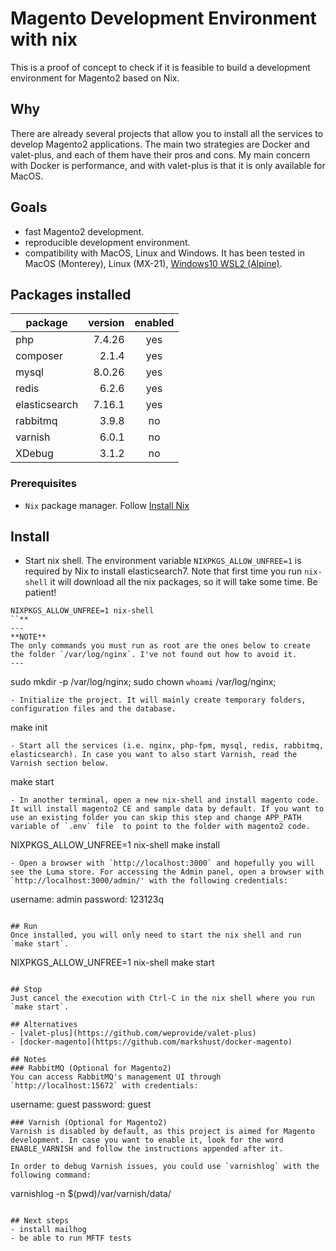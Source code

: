 # Magento Development Environment with nix

This is a proof of concept to check if it is feasible to build a development environment for Magento2 based on Nix.

## Why
There are already several projects that allow you to install all the services to develop Magento2 applications. The main two strategies are Docker and valet-plus, and each of them have their pros and cons. My main concern with Docker is performance, and with valet-plus is that it is only available for MacOS. 

## Goals
- fast Magento2 development.
- reproducible development environment.
- compatibility with MacOS, Linux and Windows. It has been tested in MacOS (Monterey), Linux (MX-21), [Windows10 WSL2 (Alpine)](doc/windows10_installation.md).

## Packages installed
| package       | version | enabled |
| ---           |     --: | :-:     |
| php           |  7.4.26 | yes     |
| composer      |   2.1.4 | yes     |
| mysql         |  8.0.26 | yes     |
| redis         |   6.2.6 | yes     |
| elasticsearch |  7.16.1 | yes     |
| rabbitmq      |   3.9.8 | no      |
| varnish       |   6.0.1 | no      |
| XDebug        |   3.1.2 | no      |

### Prerequisites
- `Nix` package manager. Follow  [Install Nix](https://nixos.org/guides/install-nix.html)

## Install
- Start nix shell. The environment variable `NIXPKGS_ALLOW_UNFREE=1` is required by Nix to install elasticsearch7. Note that first time you run `nix-shell` it will download all the nix packages, so it will take some time. Be patient!
```
NIXPKGS_ALLOW_UNFREE=1 nix-shell
``**
---
**NOTE**
The only commands you must run as root are the ones below to create the folder `/var/log/nginx`. I've not found out how to avoid it.
---
```
sudo mkdir -p /var/log/nginx;
sudo chown `whoami` /var/log/nginx;
```
- Initialize the project. It will mainly create temporary folders, configuration files and the database.
```
make init
```
- Start all the services (i.e. nginx, php-fpm, mysql, redis, rabbitmq, elasticsearch). In case you want to also start Varnish, read the Varnish section below.
```
make start
```
- In another terminal, open a new nix-shell and install magento code. It will install magento2 CE and sample data by default. If you want to use an existing folder you can skip this step and change APP_PATH variable of `.env` file  to point to the folder with magento2 code.
```
NIXPKGS_ALLOW_UNFREE=1 nix-shell
make install
```
- Open a browser with `http://localhost:3000` and hopefully you will see the Luma store. For accessing the Admin panel, open a browser with `http://localhost:3000/admin/' with the following credentials:
```
username: admin
password: 123123q
```

## Run
Once installed, you will only need to start the nix shell and run `make start`.
```
NIXPKGS_ALLOW_UNFREE=1 nix-shell
make start
```

## Stop
Just cancel the execution with Ctrl-C in the nix shell where you run `make start`.

## Alternatives
- [valet-plus](https://github.com/weprovide/valet-plus)
- [docker-magento](https://github.com/markshust/docker-magento)

## Notes
### RabbitMQ (Optional for Magento2)
You can access RabbitMQ's management UI through `http://localhost:15672` with credentials:
```
username: guest
password: guest
```
### Varnish (Optional for Magento2)
Varnish is disabled by default, as this project is aimed for Magento development. In case you want to enable it, look for the word ENABLE_VARNISH and follow the instructions appended after it.

In order to debug Varnish issues, you could use `varnishlog` with the following command:
```
varnishlog -n $(pwd)/var/varnish/data/
```

## Next steps
- install mailhog
- be able to run MFTF tests
